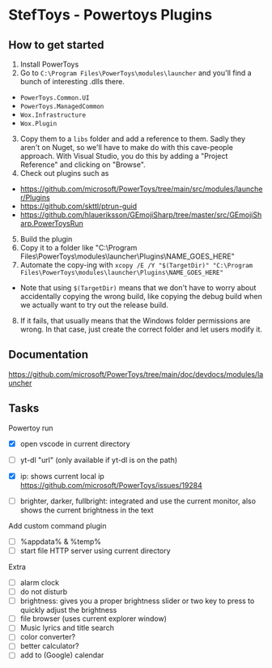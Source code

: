 ﻿# StefToys - Powertoys Plugins

## How to get started

1. Install PowerToys
2. Go to `C:\Program Files\PowerToys\modules\launcher` and you'll find a bunch of interesting .dlls there.
  - `PowerToys.Common.UI`
  - `PowerToys.ManagedCommon`
  - `Wox.Infrastructure`
  - `Wox.Plugin`
3. Copy them to a `libs` folder and add a reference to them. Sadly they aren't on Nuget, so we'll have to make do with this cave-people approach. With Visual Studio, you do this by adding a "Project Reference" and clicking on "Browse". 
4. Check out plugins such as 
  - https://github.com/microsoft/PowerToys/tree/main/src/modules/launcher/Plugins
  - https://github.com/skttl/ptrun-guid
  - https://github.com/hlaueriksson/GEmojiSharp/tree/master/src/GEmojiSharp.PowerToysRun
5. Build the plugin
6. Copy it to a folder like "C:\Program Files\PowerToys\modules\launcher\Plugins\NAME_GOES_HERE"
7. Automate the copy-ing with `xcopy /E /Y "$(TargetDir)" "C:\Program Files\PowerToys\modules\launcher\Plugins\NAME_GOES_HERE"`
  - Note that using `$(TargetDir)` means that we don't have to worry about accidentally copying the wrong build, like copying the debug build when we actually want to try out the release build.
8. If it fails, that usually means that the Windows folder permissions are wrong. In that case, just create the correct folder and let users modify it.

## Documentation

https://github.com/microsoft/PowerToys/tree/main/doc/devdocs/modules/launcher

## Tasks

Powertoy run
- [x] open vscode in current directory 
- [ ] yt-dl "url" (only available if yt-dl is on the path)
- [x] ip: shows current local ip https://github.com/microsoft/PowerToys/issues/19284
- [ ] brighter, darker, fullbright: integrated and use the current monitor, also shows the current brightness in the text


Add custom command plugin
- [ ] %appdata% & %temp%
- [ ] start file HTTP server using current directory 

Extra
- [ ] alarm clock
- [ ] do not disturb
- [ ] brightness: gives you a proper brightness slider or two key to press to quickly adjust the brightness 
- [ ] file browser (uses current explorer window)
- [ ] Music lyrics and title search
- [ ] color converter?
- [ ] better calculator?
- [ ] add to (Google) calendar